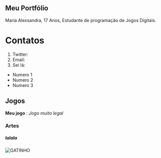 ## Meu Portfólio
Maria Alexsandra,
17 Anos,
Estudante de programação de Jogos Digitais.

# Contatos

1. Twitter: 
2. Email:
3. Sei lá:

- Numero 1
- Numero 2
- Numero 3


## Jogos

**Meu jogo** : _Jogo muito legal_

### Artes

##### lalala
 ![GATINHO](https://assets.papodehomem.com.br/2015/05/30/05/42/43/431/photo.jpg)
